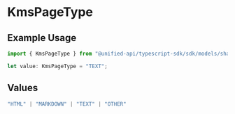 # KmsPageType

## Example Usage

```typescript
import { KmsPageType } from "@unified-api/typescript-sdk/sdk/models/shared";

let value: KmsPageType = "TEXT";
```

## Values

```typescript
"HTML" | "MARKDOWN" | "TEXT" | "OTHER"
```